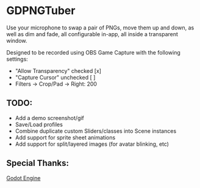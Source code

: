# GDPNGTuber

Use your microphone to swap a pair of PNGs, move them up and down, as well as dim and fade, all configurable in-app, all inside a transparent window.

Designed to be recorded using OBS Game Capture with the following settings:

- "Allow Transparency" checked [x]
- "Capture Cursor" unchecked [ ]
- Filters -> Crop/Pad -> Right: 200

## TODO:
- Add a demo screenshot/gif
- Save/Load profiles
- Combine duplicate custom Sliders/classes into Scene instances
- Add support for sprite sheet animations
- Add support for split/layered images (for avatar blinking, etc)

## Special Thanks:
[Godot Engine](https://github.com/godotengine/godot)

